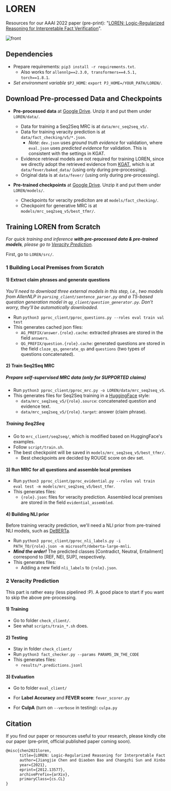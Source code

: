 # LOREN

Resources for our AAAI 2022 paper (pre-print): "[LOREN: Logic-Regularized Reasoning for Interpretable Fact Verification](https://arxiv.org/abs/2012.13577)".

![front](https://github.com/jiangjiechen/LOREN/blob/main/docs/front.png)


## Dependencies

  
- Prepare requirements: `pip3 install -r requirements.txt`.
  - Also works for `allennlp==2.3.0, transformers==4.5.1, torch==1.8.1`.
- *Set environment variable* `$PJ_HOME`: `export PJ_HOME=/YOUR_PATH/LOREN/`.

## Download Pre-processed Data and Checkpoints

- **Pre-processed data** at [Google Drive](https://drive.google.com/file/d/1kZxHidaDCe5GWMIuNa5fVeK4LPYCpvDD/view?usp=sharing). Unzip it and put them under `LOREN/data/`.
  - Data for training a Seq2Seq MRC is at `data/mrc_seq2seq_v5/`.
  - Data for training veracity prediction is at `data/fact_checking/v5/*.json`.
    - *Note*: `dev.json` uses *ground truth evidence* for validation, where `eval.json` uses *predicted evidence* for validation. This is consistent with the settings in KGAT.
  - Evidence retrieval models are not required for training LOREN, since we directly adopt the retrieved evidence from [KGAT](https://github.com/thunlp/KernelGAT), which is at `data/fever/baked_data/` (using only during pre-processing).
  - Original data is at `data/fever/` (using only during pre-processing). 

- **Pre-trained checkpoints** at [Google Drive](https://drive.google.com/file/d/1hl17cCdy4rMNQDdrQ0eHsY6syYjT_zvs/view?usp=sharing). Unzip it and put them under `LOREN/models/`.
  - Checkpoints for veracity prediciton are at `models/fact_checking/`.
  - Checkpoint for generative MRC is at `models/mrc_seq2seq_v5/best_tfmr/`.

## Training LOREN from Scratch

*For quick training and inference **with pre-processed data & pre-trained models**, please go to [Veracity Prediction](#2-Veracity-Prediction).*

First, go to `LOREN/src/`.

### 1 Building Local Premises from Scratch

#### 1) Extract claim phrases and generate questions

*You'll need to download three external models in this step, i.e., two models from AllenNLP in `parsing_client/sentence_parser.py` and a T5-based question generation model in `qg_client/question_generator.py`. Don't worry, they'll be automatically downloaded.*

- Run `python3 pproc_client/pproc_questions.py --roles eval train val test` 
- This generates cached json files:
  - `AG_PREFIX/answer.{role}.cache`: extracted phrases are stored in the field `answers`.
  - `QG_PREFIX/question.{role}.cache`: generated questions are stored in the field `cloze_qs`, `generate_qs` and `questions` (two types of questions concatenated).

#### 2) Train Seq2Seq MRC

##### Prepare self-supervised MRC data (only for SUPPORTED claims)

- Run `python3 pproc_client/pproc_mrc.py -o LOREN/data/mrc_seq2seq_v5`.
- This generates files for Seq2Seq training in a [HuggingFace](https://github.com/huggingface/transformers) style:
  - `data/mrc_seq2seq_v5/{role}.source`: concatenated question and evidence text.
  - `data/mrc_seq2seq_v5/{role}.target`: answer (claim phrase).

##### Training Seq2Seq

- Go to `mrc_client/seq2seq/`, which is modified based on HuggingFace's examples.
- Follow `script/train.sh`.
- The best checkpoint will be saved in `models/mrc_seq2seq_v5/best_tfmr/`.
  - Best checkpoints are decided by ROUGE score on dev set.

#### 3) Run MRC for all questions and assemble local premises

- Run `python3 pproc_client/pproc_evidential.py --roles val train eval test -m models/mrc_seq2seq_v5/best_tfmr`.
- This generates files:
  - `{role}.json`: files for veracity prediction. Assembled local premises are stored in the field `evidential_assembled`.

#### 4) Building NLI prior

Before training veracity prediction, we'll need a NLI prior from pre-trained NLI models, such as [DeBERTa](https://huggingface.co/docs/transformers/model_doc/deberta).

- Run `python3 pproc_client/pproc_nli_labels.py -i PATH_TO/{role}.json -m microsoft/deberta-large-mnli`.
- ***Mind the order!*** The predicted classes [Contradict, Neutral, Entailment] correspond to [REF, NEI, SUP], respectively.
- This generates files:
  - Adding a new field `nli_labels` to `{role}.json`.

### 2 Veracity Prediction

This part is rather easy (less pipelined :P). A good place to start if you want to skip the above pre-processing.

#### 1) Training

- Go to folder `check_client/`.
- See what `scripts/train_*.sh` does.

#### 2) Testing

- Stay in folder `check_client/`
- Run `python3 fact_checker.py --params PARAMS_IN_THE_CODE`
- This generates files:
  - `results/*.predictions.jsonl`

#### 3) Evaluation

- Go to folder `eval_client/`
- For **Label Accuracy** and **FEVER score**: `fever_scorer.py`

- For **CulpA** (turn on `--verbose` in testing): `culpa.py`

## Citation

If you find our paper or resources useful to your research, please kindly cite our paper (pre-print, official published paper coming soon).

```latex
@misc{chen2021loren,
      title={LOREN: Logic-Regularized Reasoning for Interpretable Fact Verification}, 
      author={Jiangjie Chen and Qiaoben Bao and Changzhi Sun and Xinbo Zhang and Jiaze Chen and Hao Zhou and Yanghua Xiao and Lei Li},
      year={2021},
      eprint={2012.13577},
      archivePrefix={arXiv},
      primaryClass={cs.CL}
}
```